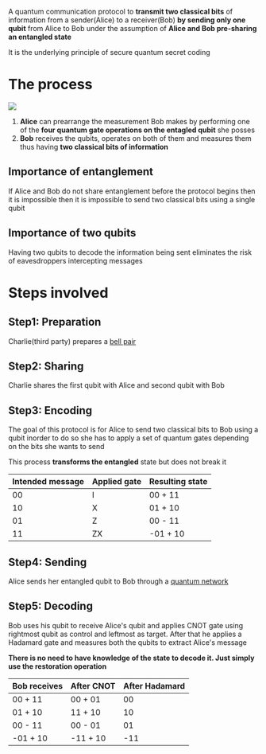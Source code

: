 A quantum communication protocol to **transmit two classical bits** of information from a sender(Alice) to a receiver(Bob) **by sending only one qubit** from Alice to Bob under the assumption of **Alice and Bob pre-sharing an entangled state**

It is the underlying principle of secure quantum secret coding

# The process

![](https://qiskit.org/textbook/ch-algorithms/images/superdense.jpg)

1. **Alice** can prearrange the measurement Bob makes by performing one of the **four quantum gate operations on the entagled qubit** she posses
2. **Bob** receives the qubits, operates on both of them and measures them thus having **two classical bits of information**

## Importance of entanglement

If Alice and Bob do not share entanglement before the protocol begins then it is impossible then it is impossible to send two classical bits using a single qubit

## Importance of two qubits

Having two qubits to decode the information being sent eliminates the risk of eavesdroppers intercepting messages

# Steps involved

## Step1: Preparation
Charlie(third party) prepares a [bell pair](https://github.com/singhdivyank/Quantum/tree/main/Entanglement)

## Step2: Sharing

Charlie shares the first qubit with Alice and second qubit with Bob

## Step3: Encoding

The goal of this protocol is for Alice to send two classical bits to Bob using a qubit inorder to do so she has to apply a set of quantum gates depending on the bits she wants to send

This process **transforms the entangled** state but does not break it

| Intended message | Applied gate | Resulting state |
| ---------------- | ------------ | --------------- |
| 00 | I | 00 + 11 |
| 10 | X | 01 + 10 |
| 01 | Z | 00 - 11 |
| 11 | ZX | -01 + 10 |

## Step4: Sending

Alice sends her entangled qubit to Bob through a [quantum network](https://en.wikipedia.org/wiki/Quantum_network)

## Step5: Decoding

Bob uses his qubit to receive Alice's qubit and applies CNOT gate using rightmost qubit as control and leftmost as target. After that he applies a Hadamard gate and measures both the qubits to extract Alice's message

**There is no need to have knowledge of the state to decode it. Just simply use the restoration operation**

| Bob receives | After CNOT | After Hadamard |
| ------------ | ---------- | -------------- |
| 00 + 11 | 00 + 01 | 00 |
| 01 + 10 | 11 + 10 | 10 |
| 00 - 11 | 00 - 01 | 01 |
| -01 + 10 | -11 + 10 | -11 |
